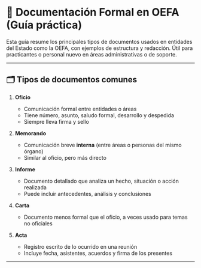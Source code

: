# 📑 Documentación Formal en OEFA (Guía práctica)

Esta guía resume los principales tipos de documentos usados en entidades del Estado como la OEFA, con ejemplos de estructura y redacción. Útil para practicantes o personal nuevo en áreas administrativas o de soporte.

---

## 🗂️ Tipos de documentos comunes

1. **Oficio**
   - Comunicación formal entre entidades o áreas
   - Tiene número, asunto, saludo formal, desarrollo y despedida
   - Siempre lleva firma y sello

2. **Memorando**
   - Comunicación breve **interna** (entre áreas o personas del mismo órgano)
   - Similar al oficio, pero más directo

3. **Informe**
   - Documento detallado que analiza un hecho, situación o acción realizada
   - Puede incluir antecedentes, análisis y conclusiones

4. **Carta**
   - Documento menos formal que el oficio, a veces usado para temas no oficiales

5. **Acta**
   - Registro escrito de lo ocurrido en una reunión
   - Incluye fecha, asistentes, acuerdos y firma de los presentes

---

